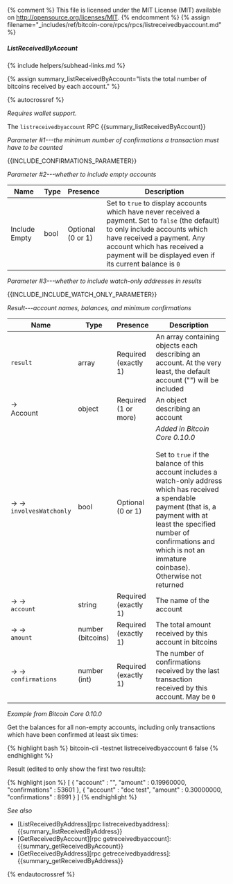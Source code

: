 {% comment %}
This file is licensed under the MIT License (MIT) available on
http://opensource.org/licenses/MIT.
{% endcomment %}
{% assign filename="_includes/ref/bitcoin-core/rpcs/rpcs/listreceivedbyaccount.md" %}

##### ListReceivedByAccount
{% include helpers/subhead-links.md %}

{% assign summary_listReceivedByAccount="lists the total number of bitcoins received by each account." %}

{% autocrossref %}

*Requires wallet support.*

The `listreceivedbyaccount` RPC {{summary_listReceivedByAccount}}

*Parameter #1---the minimum number of confirmations a transaction must have to be counted*

{{INCLUDE_CONFIRMATIONS_PARAMETER}}

*Parameter #2---whether to include empty accounts*

| Name               | Type            | Presence                    | Description
|--------------------|-----------------|-----------------------------|----------------
| Include Empty      | bool            | Optional<br>(0 or 1)        | Set to `true` to display accounts which have never received a payment.  Set to `false` (the default) to only include accounts which have received a payment.  Any account which has received a payment will be displayed even if its current balance is `0`

*Parameter #3---whether to include watch-only addresses in results*

{{INCLUDE_INCLUDE_WATCH_ONLY_PARAMETER}}

*Result---account names, balances, and minimum confirmations*

| Name                       | Type              | Presence                    | Description
|----------------------------|-------------------|-----------------------------|----------------
| `result`                   | array             | Required<br>(exactly 1)     | An array containing objects each describing an account.  At the very least, the default account ("") will be included
| →<br>Account               | object            | Required<br>(1 or more)     | An object describing an account
| → →<br>`involvesWatchonly` | bool              | Optional<br>(0 or 1)        | *Added in Bitcoin Core 0.10.0*<br><br>Set to `true` if the balance of this account includes a watch-only address which has received a spendable payment (that is, a payment with at least the specified number of confirmations and which is not an immature coinbase).  Otherwise not returned
| → →<br>`account`           | string            | Required<br>(exactly 1)     | The name of the account
| → →<br>`amount`<!--noref-->| number (bitcoins) | Required<br>(exactly 1)     | The total amount received by this account in bitcoins
| → →<br>`confirmations`     | number (int)      | Required<br>(exactly 1)     | The number of confirmations received by the last transaction received by this account.  May be `0`

*Example from Bitcoin Core 0.10.0*

Get the balances for all non-empty accounts, including only transactions
which have been confirmed at least six times:

{% highlight bash %}
bitcoin-cli -testnet listreceivedbyaccount 6 false
{% endhighlight %}

Result (edited to only show the first two results):

{% highlight json %}
[
    {
        "account" : "",
        "amount" : 0.19960000,
        "confirmations" : 53601
    },
    {
        "account" : "doc test",
        "amount" : 0.30000000,
        "confirmations" : 8991
    }
]
{% endhighlight %}

*See also*

* [ListReceivedByAddress][rpc listreceivedbyaddress]: {{summary_listReceivedByAddress}}
* [GetReceivedByAccount][rpc getreceivedbyaccount]: {{summary_getReceivedByAccount}}
* [GetReceivedByAddress][rpc getreceivedbyaddress]: {{summary_getReceivedByAddress}}


{% endautocrossref %}
